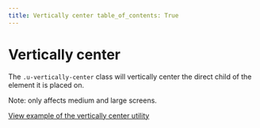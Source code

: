 ```yaml
---
title: Vertically center table_of_contents: True
---
```


# Vertically center

The `.u-vertically-center` class will vertically center the direct child of the element it is placed on.

Note: only affects medium and large screens.

<a href="https://vanilla-framework.github.io/vanilla-framework/examples/utilities/vertically-center/"
    class="js-example">
    View example of the vertically center utility
</a>
